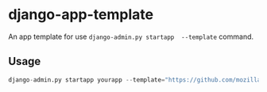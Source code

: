 django-app-template
===================

An app template for use `django-admin.py startapp  --template` command.


Usage
------

```python
django-admin.py startapp yourapp --template="https://github.com/mozillazg/django-app-template/archive/master.zip" --extension="py"
```
